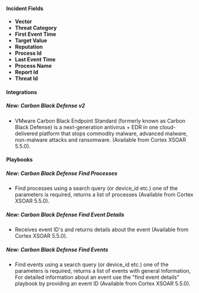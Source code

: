 
#### Incident Fields
- **Vector**
- **Threat Category**
- **First Event Time**
- **Target Value**
- **Reputation**
- **Process Id**
- **Last Event Time**
- **Process Name**
- **Report Id**
- **Threat Id**

#### Integrations
##### New: Carbon Black Defense v2
- VMware Carbon Black Endpoint Standard (formerly known as Carbon Black Defense) is a next-generation antivirus + EDR in one cloud-delivered platform that stops commodity malware, advanced malware, non-malware attacks and ransomware. (Available from Cortex XSOAR 5.5.0).

#### Playbooks
##### New: Carbon Black Defense Find Processes
- Find processes using a search query (or device_id etc.) one of the parameters is required, returns a list of processes (Available from Cortex XSOAR 5.5.0).
##### New: Carbon Black Defense Find Event Details
- Receives event ID's and returns details about the event (Available from Cortex XSOAR 5.5.0).
##### New: Carbon Black Defense Find Events
- Find events using a search query (or device_id etc.) one of the parameters is required, returns a list of events with general Information, For detailed information about an event use the "find event details" playbook by providing an event ID (Available from Cortex XSOAR 5.5.0).
